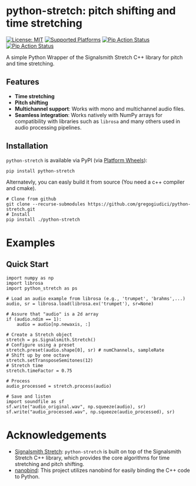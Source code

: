# python-stretch: pitch shifting and time stretching
[![License: MIT](https://img.shields.io/badge/License-MIT-blue.svg)](https://github.com/gregogiudici/python-stretch/blob/main/LICENSE)
[![Supported Platforms](https://img.shields.io/badge/platforms-macOS%20%7C%20Windows%20%7C%20Linux-green)](https://pypi.org/project/python-stretch)
[![Pip Action Status][actions-pip-badge]][actions-pip-link]
[![Pip Action Status][actions-wheels-badge]][actions-wheels-link]
<!-- [![PyPI - Wheel](https://img.shields.io/pypi/wheel/python-stretch)](https://pypi.org/project/python-stretch) -->
<!-- [![PyPI - Python Version](https://img.shields.io/pypi/pyversions/python-stretch)](https://pypi.org/project/python-stretch) -->


[actions-pip-link]:        https://github.com/gregogiudici/python-stretch/actions?query=workflow%3APip
[actions-pip-badge]:       https://github.com/gregogiudici/python-stretch/workflows/Pip/badge.svg
[actions-wheels-link]:     https://github.com/gregogiudici/python-stretch/actions?query=workflow%3AWheels
[actions-wheels-badge]:    https://github.com/gregogiudici/python-stretch/workflows/Wheels/badge.svg

A simple Python Wrapper of the Signalsmith Stretch C++ library for pitch and time stretching.

## Features

- **Time stretching**
- **Pitch shifting**
- **Multichannel support**: Works with mono and multichannel audio files.
- **Seamless integration**: Works natively with NumPy arrays for compatibility with libraries such as `librosa` and many others used in audio processing pipelines.


## Installation

`python-stretch` is available via PyPI (via [Platform Wheels](https://packaging.python.org/guides/distributing-packages-using-setuptools/#platform-wheels)):
```
pip install python-stretch
```
Alternatevly, you can easly build it from source (You need a c++ compiler and cmake).
```
# Clone from github
git clone --recurse-submodules https://github.com/gregogiudici/python-stretch.git
# Install
pip install ./python-stretch
```

# Examples
## Quick Start
```
import numpy as np
import librosa
import python_stretch as ps

# Load an audio example from librosa (e.g., 'trumpet', 'brahms',...)
audio, sr = librosa.load(librosa.ex('trumpet'), sr=None)

# Assure that "audio" is a 2d array
if (audio.ndim == 1):
    audio = audio[np.newaxis, :]

# Create a Stretch object
stretch = ps.Signalsmith.Stretch()
# Configure using a preset
stretch.preset(audio.shape[0], sr) # numChannels, sampleRate
# Shift up by one octave
stretch.setTransposeSemitones(12)
# Stretch time
stretch.timeFactor = 0.75

# Process
audio_processed = stretch.process(audio)

# Save and listen
import soundfile as sf
sf.write("audio_original.wav", np.squeeze(audio), sr)
sf.write("audio_processed.wav", np.squeeze(audio_processed), sr)
```

# Acknowledgements
- [Signalsmith Stretch](https://github.com/Signalsmith-Audio/signalsmith-stretch): `python-stretch` is built on top of the Signalsmith Stretch C++ library, which provides the core algorithms for time stretching and pitch shifting.
- [nanobind](https://github.com/wjakob/nanobind): This project utilizes nanobind for easily binding the C++ code to Python.
